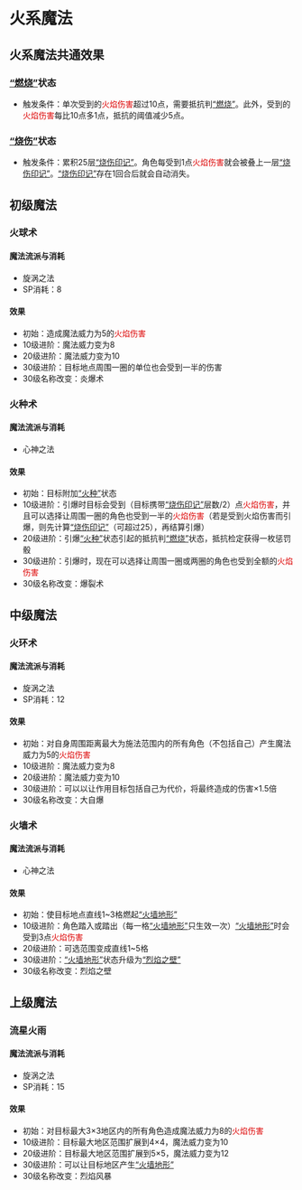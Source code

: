 # 火系魔法

## 火系魔法共通效果

### <a href="../../../status/normal/#燃烧" target="_blank">“燃烧”</a>状态

* 触发条件：单次受到的<font color="#dd0000">火焰伤害</font>超过10点，需要抵抗判<a href="../../../status/normal/#燃烧" target="_blank">“燃烧”</a>。此外，受到的<font color="#dd0000">火焰伤害</font>每比10点多1点，抵抗的阈值减少5点。

### <a href="../../../status/normal/#烧伤" target="_blank">“烧伤”</a>状态

* 触发条件：累积25层<a href="../../../status/mark/#烧伤印记" target="_blank">“烧伤印记”</a>。角色每受到1点<font color="#dd0000">火焰伤害</font>就会被叠上一层<a href="../../../status/mark/#烧伤印记" target="_blank">“烧伤印记”</a>。<a href="../../../status/mark/#烧伤印记" target="_blank">“烧伤印记”</a>存在1回合后就会自动消失。

## 初级魔法

### 火球术

#### 魔法流派与消耗

* 旋涡之法
* SP消耗：8

#### 效果

* 初始：造成魔法威力为5的<font color="#dd0000">火焰伤害</font>
* 10级进阶：魔法威力变为8
* 20级进阶：魔法威力变为10
* 30级进阶：目标地点周围一圈的单位也会受到一半的伤害
* 30级名称改变：炎爆术

### 火种术

#### 魔法流派与消耗

* 心神之法

#### 效果

* 初始：目标附加<a href="../../../status/normal/#火种" target="_blank">“火种”</a>状态
* 10级进阶：引爆时目标会受到（目标携带<a href="../../../status/mark/#烧伤印记" target="_blank">“烧伤印记”</a>层数/2）点<font color="#dd0000">火焰伤害</font>，并且可以选择让周围一圈的角色也受到一半的<font color="#dd0000">火焰伤害</font>（若是受到火焰伤害而引爆，则先计算<a href="../../../status/mark/#烧伤印记" target="_blank">“烧伤印记”</a>（可超过25），再结算引爆）
* 20级进阶：引爆<a href="../../../status/normal/#火种" target="_blank">“火种”</a>状态引起的抵抗判<a href="../../../status/normal/#燃烧" target="_blank">“燃烧”</a>状态，抵抗检定获得一枚惩罚骰
* 30级进阶：引爆时，现在可以选择让周围一圈或两圈的角色也受到全额的<font color="#dd0000">火焰伤害</font>
* 30级名称改变：爆裂术

## 中级魔法

### 火环术

#### 魔法流派与消耗

* 旋涡之法
* SP消耗：12

#### 效果

* 初始：对自身周围距离最大为施法范围内的所有角色（不包括自己）产生魔法威力为5的<font color="#dd0000">火焰伤害</font>
* 10级进阶：魔法威力变为8
* 20级进阶：魔法威力变为10
* 30级进阶：可以以让作用目标包括自己为代价，将最终造成的伤害×1.5倍
* 30级名称改变：大自爆

### 火墙术

#### 魔法流派与消耗

* 心神之法

#### 效果

* 初始：使目标地点直线1~3格燃起<a href="../../../status/terrain/#火墙地形" target="_blank">“火墙地形”</a>
* 10级进阶：角色踏入或踏出（每一格<a href="../../../status/terrain/#火墙地形" target="_blank">“火墙地形”</a>只生效一次）<a href="../../../status/terrain/#火墙地形" target="_blank">“火墙地形”</a>时会受到3点<font color="#dd0000">火焰伤害</font>
* 20级进阶：可选范围变成直线1~5格
* 30级进阶：<a href="../../../status/terrain/#火墙地形" target="_blank">“火墙地形”</a>状态升级为<a href="../../../status/terrain/#烈焰之壁" target="_blank">“烈焰之壁”</a>
* 30级名称改变：烈焰之壁

## 上级魔法

### 流星火雨

#### 魔法流派与消耗

* 旋涡之法
* SP消耗：15

#### 效果

* 初始：对目标最大3×3地区内的所有角色造成魔法威力为8的<font color="#dd0000">火焰伤害</font>
* 10级进阶：目标最大地区范围扩展到4×4，魔法威力变为10
* 20级进阶：目标最大地区范围扩展到5×5，魔法威力变为12
* 30级进阶：可以让目标地区产生<a href="../../../status/terrain/#火墙地形" target="_blank">“火墙地形”</a>
* 30级名称改变：烈焰风暴